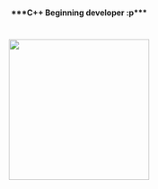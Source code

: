 #
<div>
  <p align="center"><b>***C++ Beginning developer :p***</b></p>
</div>

#

<div id="header" align="center">
  <img src="https://media2.giphy.com/media/bi6RQ5x3tqoSI/giphy.gif?cid=6c09b952c2wbf3iff5pggifsii0jum29f5vvk0tes0iid4v4&ep=v1_internal_gif_by_id&rid=giphy.gif&ct=g" width="250"/>
</div>

<!--
**Shjryoku/Shjryoku** is a ✨ _special_ ✨ repository because its `README.md` (this file) appears on your GitHub profile.

Here are some ideas to get you started:

- 🔭 I’m currently working on ...
- 🌱 I’m currently learning ...
- 👯 I’m looking to collaborate on ...
- 🤔 I’m looking for help with ...
- 💬 Ask me about ...
- 📫 How to reach me: ...
- 😄 Pronouns: ...
- ⚡ Fun fact: ...
-->
